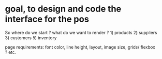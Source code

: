 # goal, to design and code the interface for the pos

So where do we start ?
what do we want to render ?
    1) products
    2) suppliers
    3) customers
    5) inventory

page requirements:
    font color,
    line height,
    layout, 
    image size,
    grids/ flexbox ?
    etc.